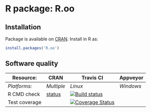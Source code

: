 # R package: R.oo


## Installation
Package is available on [CRAN](http://cran.r-project.org/package=R.oo).  Install in R as:
```r
install.packages('R.oo')
```


## Software quality

| Resource:     | CRAN        | Travis CI        | Appveyor         |
| ------------- | ------------------- | ---------------- | ---------------- |
| _Platforms:_  | _Multiple_          | _Linux_          | _Windows_        |
| R CMD check   | [status](http://cran.r-project.org/web/checks/check_results_R.oo.html) | <a href="https://travis-ci.org/HenrikBengtsson/R.oo"><img src="https://travis-ci.org/HenrikBengtsson/R.oo.svg" alt="Build status"></a>    |  |
| Test coverage |                     | <a href="https://coveralls.io/r/HenrikBengtsson/R.oo"><img src="https://coveralls.io/repos/HenrikBengtsson/R.oo/badge.png?branch=develop" alt="Coverage Status"/></a> |                  |
